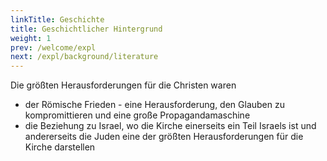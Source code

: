 ```yaml
---
linkTitle: Geschichte
title: Geschichtlicher Hintergrund
weight: 1
prev: /welcome/expl
next: /expl/background/literature
---
```


Die größten Herausforderungen für die Christen waren
- der Römische Frieden - eine Herausforderung, den Glauben zu kompromittieren und eine große Propagandamaschine
- die Beziehung zu Israel, wo die Kirche einerseits ein Teil Israels ist und andererseits die Juden eine der größten Herausforderungen für die Kirche darstellen